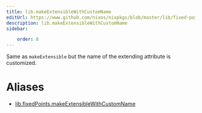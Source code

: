```yaml
---
title: lib.makeExtensibleWithCustomName
editUrl: https://www.github.com/nixos/nixpkgs/blob/master/lib/fixed-points.nix#L151C34
description: lib.makeExtensibleWithCustomName
sidebar:

    order: 8
---
```


Same as `makeExtensible` but the name of the extending attribute is
customized.


# Aliases

- [lib.fixedPoints.makeExtensibleWithCustomName](reference/lib/fixedPoints/lib-fixedPoints-makeExtensibleWithCustomName)


